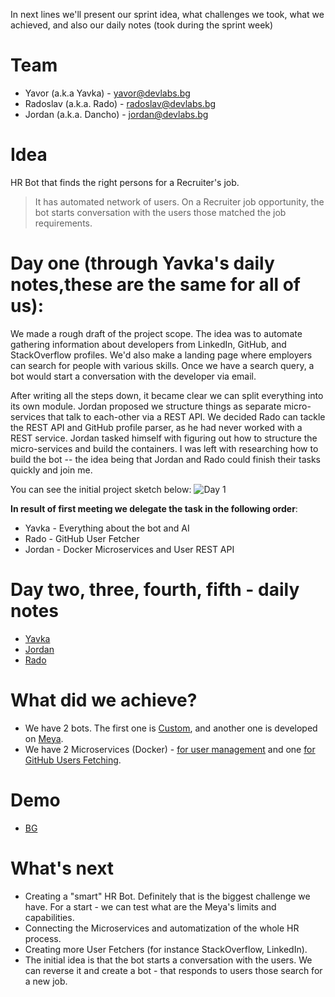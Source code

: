 In next lines we'll present our sprint idea, what challenges we took, what we achieved, and also our daily notes (took during the sprint week)

# Team
- Yavor (a.k.a Yavka) - yavor@devlabs.bg
- Radoslav (a.k.a. Rado) - radoslav@devlabs.bg
- Jordan (a.k.a. Dancho) - jordan@devlabs.bg

# Idea
HR Bot that finds the right persons for a Recruiter's job. 
> It has automated network of users. On a Recruiter job opportunity, the bot starts conversation with the users those matched the job requirements.

# Day one (through Yavka's daily notes,these are the same for all of us):
We made a rough draft of the project scope. The idea was to automate gathering information about developers from LinkedIn, GitHub, and StackOverflow profiles. We'd also make a landing page where employers can search for people with various skills. Once we have a search query, a bot would start a conversation with the developer via email.

After writing all the steps down, it became clear we can split everything into its own module. Jordan proposed we structure things as separate micro-services that talk to each-other via a REST API. We decided Rado can tackle the REST API and GitHub profile parser, as he had never worked with a REST service. Jordan tasked himself with figuring out how to structure the micro-services and build the containers. I was left with researching how to build the bot -- the idea being that Jordan and Rado could finish their tasks quickly and join me.

You can see the initial project sketch below:
![Day 1](https://raw.githubusercontent.com/dev-labs-bg/hr-bot/master/documentation/sprint/img/day1.jpg)

**In result of first meeting we delegate the task in the following order**:

- Yavka  - Everything about the bot and AI
- Rado   - GitHub User Fetcher 
- Jordan - Docker Microservices and User REST API 

# Day two, three, fourth, fifth - daily notes
- [Yavka](https://github.com/dev-labs-bg/hr-bot/blob/master/documentation/sprint/yavka-summary-EN.md)
- [Jordan](https://github.com/dev-labs-bg/hr-bot/blob/master/documentation/sprint/jordan-summary-EN.md)
- [Rado](https://github.com/dev-labs-bg/hr-bot/blob/master/documentation/sprint/rado-summary-EN.md)


# What did we achieve?
- We have 2 bots. The first one is [Custom](https://github.com/dev-labs-bg/hr-bot/blob/master/documentation/sprint/yavka-summary-EN.md), and another one is developed on [Meya](https://github.com/dev-labs-bg/hr-bot/blob/master/documentation/sprint/jordan-summary-EN.md).
- We have 2 Microservices (Docker) - [for user management](https://github.com/dev-labs-bg/hr-bot/blob/master/documentation/sprint/jordan-summary-EN.md) and one [for GitHub Users Fetching](https://github.com/dev-labs-bg/hr-bot/blob/master/documentation/sprint/rado-summary-EN.md).

# Demo
- [BG](https://www.youtube.com/watch?v=2KjhpK7ilKU&list=PLy-56ctrBPh-f8FM-MhA-vXfwr2odnmkj&index=2)

# What's next
- Creating a "smart" HR Bot. Definitely that is the biggest challenge we have. For a start - we can test what are the Meya's limits and capabilities.
- Connecting the Microservices and automatization of the whole HR process.
- Creating more User Fetchers (for instance StackOverflow, LinkedIn).
- The initial idea is that the bot starts a conversation with the users. We can reverse it and create a bot - that responds to users those search for a new job.


